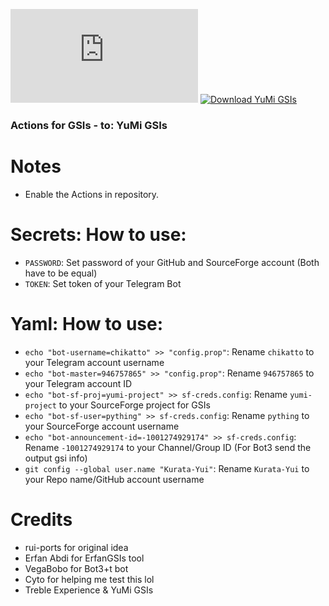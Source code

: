 [![Download YuMi GSIs](https://sourceforge.net/sflogo.php?type=14&group_id=3279351)](https://sourceforge.net/p/yumi-project/)
[![Download YuMi GSIs](https://img.shields.io/sourceforge/dt/yumi-project.svg)](https://sourceforge.net/projects/yumi-project/files/latest/download)

### Actions for GSIs - to: YuMi GSIs

# Notes
* Enable the Actions in repository.

# Secrets: How to use:
* ```PASSWORD```: Set password of your GitHub and SourceForge account (Both have to be equal)
* ```TOKEN```: Set token of your Telegram Bot

# Yaml: How to use:
* ```echo "bot-username=chikatto" >> "config.prop"```: Rename ```chikatto``` to your Telegram account username
* ```echo "bot-master=946757865" >> "config.prop"```: Rename ```946757865``` to your Telegram account ID
* ```echo "bot-sf-proj=yumi-project" >> sf-creds.config```: Rename ```yumi-project``` to your SourceForge project for GSIs
* ```echo "bot-sf-user=pything" >> sf-creds.config```: Rename ```pything``` to your SourceForge account username
* ```echo "bot-announcement-id=-1001274929174" >> sf-creds.config```: Rename ```-1001274929174``` to your Channel/Group ID (For Bot3 send the output gsi info)
* ```git config --global user.name "Kurata-Yui"```: Rename ```Kurata-Yui``` to your Repo name/GitHub account username

# Credits
* rui-ports for original idea
* Erfan Abdi for ErfanGSIs tool
* VegaBobo for Bot3+t bot
* Cyto for helping me test this lol
* Treble Experience & YuMi GSIs
